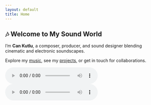 ```yaml
---
layout: default
title: Home
---
```


<section>
  <h1>🎶 Welcome to My Sound World</h1>
  <p>I’m <strong>Can Kutlu</strong>, a composer, producer, and sound designer blending cinematic and electronic soundscapes.</p>

  <p>Explore my <a href="/music">music</a>, see my <a href="/projects">projects</a>, or get in touch for collaborations.</p>

  <audio controls>
    <source src="/assets/audio/featured-track.mp3" type="audio/mpeg">
    Your browser does not support the audio tag.
  </audio>
</section>
<audio controls>
  <source src="/assets/audio/featured-track.mp3" type="audio/mpeg">
</audio>